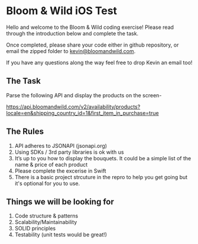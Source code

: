 # Bloom & Wild iOS Test

Hello and welcome to the Bloom & Wild coding exercise!
Please read through the introduction below and complete the task.

Once completed, please share your code either in github repository, or email the zipped
folder to kevin@bloomandwild.com.

If you have any questions along the way feel free to drop Kevin an email too!
 
## The Task

Parse the following API and display the products on the screen-

https://api.bloomandwild.com/v2/availability/products?locale=en&shipping_country_id=1&first_item_in_purchase=true

## The Rules

1. API adheres to JSONAPI (jsonapi.org)
2. Using SDKs / 3rd party libraries is ok with us
3. It’s up to you how to display the bouquets. It could be a simple list of the name & price of each product
4. Please complete the excerise in Swift
5. There is a basic project strcuture in the repro to help you get going but it's optional for you to use.

## Things we will be looking for
1. Code structure & patterns
2. Scalability/Maintainability
3. SOLID principles
4. Testability (unit tests would be great!)




